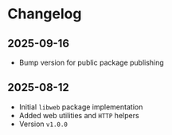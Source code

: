 # Changelog

## 2025-09-16

- Bump version for public package publishing

## 2025-08-12

- Initial `libweb` package implementation
- Added web utilities and `HTTP` helpers
- Version `v1.0.0`
